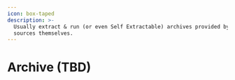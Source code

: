 ```yaml
---
icon: box-taped
description: >-
  Usually extract & run (or even Self Extractable) archives provided by official
  sources themselves.
---
```


# Archive (TBD)

